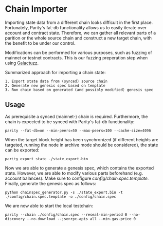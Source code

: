 # Chain Importer

Importing state data from a different chain looks difficult in the first place. Fortunately, Parity's fat-db functionality allows us to easily iterate over account and contract state. Therefore, we can gather all relevant parts of a parition or the whole source chain and construct a new target chain, with the benefit to be under our control.

Modifications can be performed for various purposes, such as fuzzing of mainnet or testnet contracts. This is our fuzzing preperation step when using [Galactuzz](https://github.com/Ethermat/galactuzz).


Summarized approach for importing a chain state:

    1. Export state data from (synced) source chain
    2. Generate new genesis spec based on template
    3. Run chain based on generated (and possibly modified) genesis spec

## Usage

As prerequisite a synced (mainnet-) chain is required. Furthermore, the chain is expected to be synced with Parity's fat-db functionality:

 ```
parity --fat-db=on --min-peers=50 --max-peers=100 --cache-size=4096
 ```

 When the target block height has been synchronized (if different heights are targeted, running the node in archive mode should be considered), the state can be exported:

  ```
parity export state ./state_export.bin
  ```

Now we are able to generate a genesis spec, which contains the exported state. However, we are able to modify various parts beforehand (e.g. account balances). Make sure to configure *config/chain.spec.template*. Finally, generate the genesis spec as follows:

 ```
python chainspec_generator.py -s ./state_export.bin -t ./config/chain.spec.template -o ./config/chain.spec
 ```

We are now able to start the local testchain:
 ```
parity --chain ./config/chain.spec --reseal-min-period 0 --no-discovery --no-download --jsonrpc-apis all --min-gas-price 0
 ```
